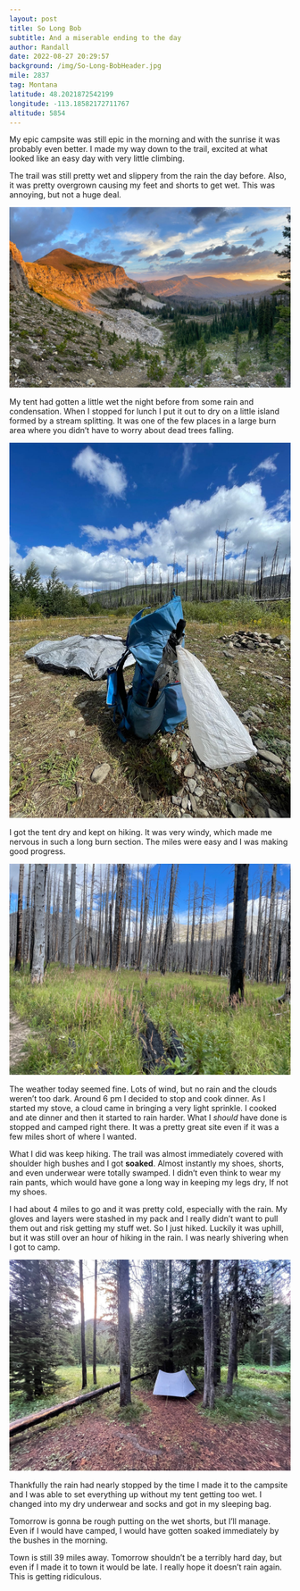 ```yaml
---
layout: post
title: So Long Bob
subtitle: And a miserable ending to the day
author: Randall
date: 2022-08-27 20:29:57
background: /img/So-Long-BobHeader.jpg
mile: 2837
tag: Montana
latitude: 48.2021872542199
longitude: -113.18582172711767
altitude: 5854
---
```

My epic campsite was still epic in the morning and with the sunrise it was probably even better. I made my way down to the trail, excited at what looked like an easy day with very little climbing.

The trail was still pretty wet and slippery from the rain the day before. Also, it was pretty overgrown causing my feet and shorts to get wet. This was annoying, but not a huge deal.

<img src="/img/So Long Bob0.jpg" class="img-fluid">

My tent had gotten a little wet the night before from some rain and condensation. When I stopped for lunch I put it out to dry on a little island formed by a stream splitting. It was one of the few places in a large burn area where you didn’t have to worry about dead trees falling.

<img src="/img/So Long Bob1.jpg" class="img-fluid">

I got the tent dry and kept on hiking. It was very windy, which made me nervous in such a long burn section. The miles were easy and I was making good progress.

<img src="/img/So Long Bob2.jpg" class="img-fluid">

The weather today seemed fine. Lots of wind, but no rain and the clouds weren’t too dark. Around 6 pm I decided to stop and cook dinner. As I started my stove, a cloud came in bringing a very light sprinkle. I cooked and ate dinner and then it started to rain harder. What I *should* have done is stopped and camped right there. It was a pretty great site even if it was a few miles short of where I wanted.

What I did was keep hiking. The trail was almost immediately covered with shoulder high bushes and I got **soaked**. Almost instantly my shoes, shorts, and even underwear were totally swamped. I didn’t even think to wear my rain pants, which would have gone a long way in keeping my legs dry, If not my shoes.

I had about 4 miles to go and it was pretty cold, especially with the rain. My gloves and layers were stashed in my pack and I really didn’t want to pull them out and risk getting my stuff wet. So I just hiked. Luckily it was uphill, but it was still over an hour of hiking in the rain. I was nearly shivering when I got to camp.

<img src="/img/So Long Bob3.jpg" class="img-fluid">

Thankfully the rain had nearly stopped by the time I made it to the campsite and I was able to set everything up without my tent getting too wet. I changed into my dry underwear and socks and got in my sleeping bag.

Tomorrow is gonna be rough putting on the wet shorts, but I’ll manage. Even if I would have camped, I would have gotten soaked immediately by the bushes in the morning.

Town is still 39 miles away. Tomorrow shouldn’t be a terribly hard day, but even if I made it to town it would be late. I really hope it doesn’t rain again. This is getting ridiculous.